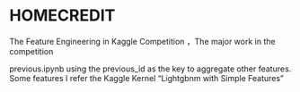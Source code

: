 # HOMECREDIT
The Feature Engineering in Kaggle Competition
，The major work in the competition

previous.ipynb using the previous_id as the key to aggregate other features. Some features I refer the Kaggle Kernel “Lightgbnm with Simple Features”

